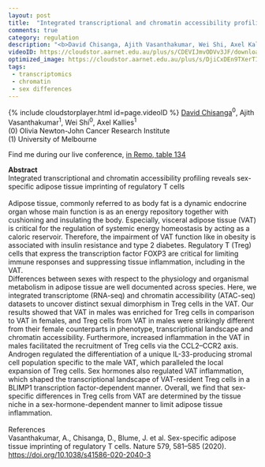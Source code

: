 ```yaml
---
layout: post
title:  "Integrated transcriptional and chromatin accessibility profiling uncovers sex-specific adipose tissue imprinting of regulatory T cells"
comments: true
category: regulation
description: "<b>David Chisanga, Ajith Vasanthakumar, Wei Shi, Axel Kallies</b><br/>Integrated transcriptional and chromatin accessibi..."
videoID: https://cloudstor.aarnet.edu.au/plus/s/CDEVIJmvODVv3JF/download
optimized_image: https://cloudstor.aarnet.edu.au/plus/s/DjiCxDEn9TXerTI/download
tags:
 - transcriptomics
 - chromatin
 - sex differences
---
```

{% include cloudstorplayer.html id=page.videoID %}
<u>David Chisanga</u><sup>0</sup>, Ajith Vasanthakumar<sup>1</sup>, Wei Shi<sup>0</sup>, Axel Kallies<sup>1</sup><br/>
\(0\) Olivia Newton-John Cancer Research Institute<br/>
\(1\) University of Melbourne

Find me during our live conference, [in Remo, table 134](https://remo.co)

<b>Abstract</b><br/>
Integrated transcriptional and chromatin accessibility profiling reveals sex-specific adipose tissue imprinting of regulatory T cells<br/><br/>Adipose tissue, commonly referred to as body fat is a dynamic endocrine organ whose main function is as an energy repository together with cushioning and insulating the body. Especially, visceral adipose tissue \(VAT\) is critical for the regulation of systemic energy homeostasis by acting as a caloric reservoir. Therefore, the impairment of VAT function like in obesity is associated with insulin resistance and type 2 diabetes. Regulatory T \(Treg\) cells that express the transcription factor FOXP3 are critical for limiting immune responses and suppressing tissue inflammation, including in the VAT. <br/>Differences between sexes with respect to the physiology and organismal metabolism in adipose tissue are well documented across species. Here, we integrated transcriptome \(RNA-seq\) and chromatin accessibility \(ATAC-seq\) datasets to uncover distinct sexual dimorphism in Treg cells in the VAT. Our results showed that VAT in males was enriched for Treg cells in comparison to VAT in females, and Treg cells from VAT in males were strikingly different from their female counterparts in phenotype, transcriptional landscape and chromatin accessibility. Furthermore, increased inflammation in the VAT in males facilitated the recruitment of Treg cells via the CCL2–CCR2 axis. Androgen regulated the differentiation of a unique IL-33-producing stromal cell population specific to the male VAT, which paralleled the local expansion of Treg cells. Sex hormones also regulated VAT inflammation, which shaped the transcriptional landscape of VAT-resident Treg cells in a BLIMP1 transcription factor-dependent manner. Overall, we find that sex-specific differences in Treg cells from VAT are determined by the tissue niche in a sex-hormone-dependent manner to limit adipose tissue inflammation.<br/><br/>References<br/>Vasanthakumar, A., Chisanga, D., Blume, J. et al. Sex-specific adipose tissue imprinting of regulatory T cells. Nature 579, 581–585 \(2020\). https://doi.org/10.1038/s41586-020-2040-3<br/>
